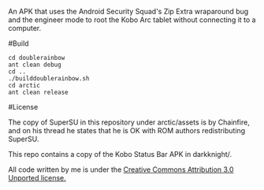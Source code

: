 An APK that uses the Android Security Squad's Zip Extra wraparound bug and the engineer mode to root the Kobo Arc tablet without connecting it to a computer.

#Build

```
cd doublerainbow
ant clean debug
cd ..
./builddoublerainbow.sh
cd arctic
ant clean release
```

#License

The copy of SuperSU in this repository under arctic/assets is by Chainfire, and on his thread he states that he is OK with ROM authors redistributing SuperSU.

This repo contains a copy of the Kobo Status Bar APK in darkknight/.

All code written by me is under the [Creative Commons Attribution 3.0 Unported license.](http://creativecommons.org/licenses/by/3.0/deed.en_CA)
